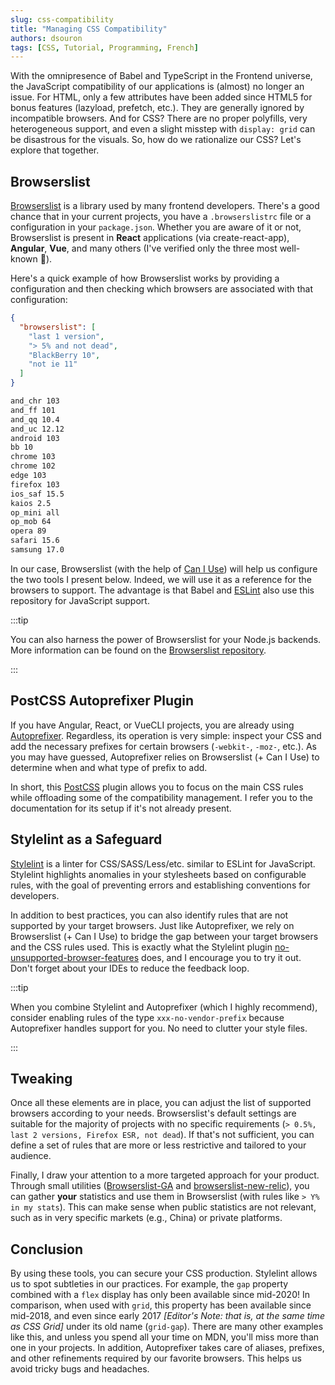 ```yaml
---
slug: css-compatibility
title: "Managing CSS Compatibility"
authors: dsouron
tags: [CSS, Tutorial, Programming, French]
---
```


With the omnipresence of Babel and TypeScript in the Frontend universe, the JavaScript compatibility of our applications is (almost) no longer an issue. For HTML, only a few attributes have been added since HTML5 for bonus features (lazyload, prefetch, etc.). They are generally ignored by incompatible browsers. And for CSS? There are no proper polyfills, very heterogeneous support, and even a slight misstep with `display: grid` can be disastrous for the visuals. So, how do we rationalize our CSS? Let's explore that together.

<!--truncate-->

## Browserslist

[Browserslist](https://github.com/browserslist/browserslist) is a library used by many frontend developers. There's a good chance that in your current projects, you have a `.browserslistrc` file or a configuration in your `package.json`. Whether you are aware of it or not, Browserslist is present in **React** applications (via create-react-app), **Angular**, **Vue**, and many others (I've verified only the three most well-known 😬).

Here's a quick example of how Browserslist works by providing a configuration and then checking which browsers are associated with that configuration:

```json title="package.json"
{
  "browserslist": [
    "last 1 version",
    "> 5% and not dead",
    "BlackBerry 10",
    "not ie 11"
  ]
}
```

```sh title="$ npx browserslist"
and_chr 103
and_ff 101
and_qq 10.4
and_uc 12.12
android 103
bb 10
chrome 103
chrome 102
edge 103
firefox 103
ios_saf 15.5
kaios 2.5
op_mini all
op_mob 64
opera 89
safari 15.6
samsung 17.0
```

In our case, Browserslist (with the help of [Can I Use](https://caniuse.com/)) will help us configure the two tools I present below. Indeed, we will use it as a reference for the browsers to support. The advantage is that Babel and [ESLint](https://github.com/amilajack/eslint-plugin-compat) also use this repository for JavaScript support.

:::tip

You can also harness the power of Browserslist for your Node.js backends. More information can be found on the [Browserslist repository](https://github.com/browserslist/browserslist).

:::

## PostCSS Autoprefixer Plugin

If you have Angular, React, or VueCLI projects, you are already using [Autoprefixer](https://github.com/postcss/autoprefixer). Regardless, its operation is very simple: inspect your CSS and add the necessary prefixes for certain browsers (`-webkit-`, `-moz-`, etc.). As you may have guessed, Autoprefixer relies on Browserslist (+ Can I Use) to determine when and what type of prefix to add.

In short, this [PostCSS](https://github.com/postcss/postcss) plugin allows you to focus on the main CSS rules while offloading some of the compatibility management. I refer you to the documentation for its setup if it's not already present.

## Stylelint as a Safeguard

[Stylelint](https://stylelint.io/) is a linter for CSS/SASS/Less/etc. similar to ESLint for JavaScript. Stylelint highlights anomalies in your stylesheets based on configurable rules, with the goal of preventing errors and establishing conventions for developers.

In addition to best practices, you can also identify rules that are not supported by your target browsers. Just like Autoprefixer, we rely on Browserslist (+ Can I Use) to bridge the gap between your target browsers and the CSS rules used. This is exactly what the Stylelint plugin [no-unsupported-browser-features](https://github.com/ismay/stylelint-no-unsupported-browser-features) does, and I encourage you to try it out. Don't forget about your IDEs to reduce the feedback loop.

:::tip

When you combine Stylelint and Autoprefixer (which I highly recommend), consider enabling rules of the type `xxx-no-vendor-prefix` because Autoprefixer handles support for you. No need to clutter your style files.

:::

## Tweaking

Once all these elements are in place, you can adjust the list of supported browsers according to your needs. Browserslist's default settings are suitable for the majority of projects with no specific requirements (`> 0.5%, last 2 versions, Firefox ESR, not dead`). If that's not sufficient, you can define a set of rules that are more or less restrictive and tailored to your audience.

Finally, I draw your attention to a more targeted approach for your product. Through small utilities ([Browserslist-GA](https://github.com/browserslist/browserslist-ga) and [browserslist-new-relic](https://github.com/syntactic-salt/browserslist-new-relic)), you can gather **your** statistics and use them in Browserslist (with rules like `> Y% in my stats`). This can make sense when public statistics are not relevant, such as in very specific markets (e.g., China) or private platforms.

## Conclusion

By using these tools, you can secure your CSS production. Stylelint allows us to spot subtleties in our practices. For example, the `gap` property combined with a `flex` display has only been available since mid-2020! In comparison, when used with `grid`, this property has been available since mid-2018, and even since early 2017 _[Editor's Note: that is, at the same time as CSS Grid]_ under its old name (`grid-gap`). There are many other examples like this, and unless you spend all your time on MDN, you'll miss more than one in your projects. In addition, Autoprefixer takes care of aliases, prefixes, and other refinements required by our favorite browsers. This helps us avoid tricky bugs and headaches.
